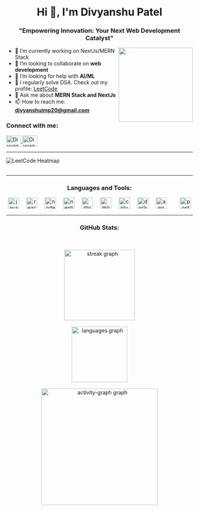 <h1 align="center">Hi 👋, I'm Divyanshu Patel</h1>
<h3 align="center">"Empowering Innovation: Your Next Web Development Catalyst"</h3>

<div>
  <img align="right" height="200" src="https://user-images.githubusercontent.com/74038190/225813708-98b745f2-7d22-48cf-9150-083f1b00d6c9.gif" />

- 🌱 I’m currently  working on NextJs/MERN Stack 
- 👯 I’m looking to collaborate on **web development**
- 🤝 I’m looking for help with **AI/ML**
- 📝 I regularly solve DSA. Check out my profile: [LeetCode](https://leetcode.com/u/divyanshu_patel20/)
- 💬 Ask me about **MERN Stack and NextJs**
- 📫 How to reach me: **divyanshuimp20@gmail.com**
</div>

<h3 align="left">Connect with me:</h3>
<p align="left">
  <a href="https://www.linkedin.com/in/divyanshu-patel-3a3b6224a/" target="blank">
    <img align="center" src="https://raw.githubusercontent.com/rahuldkjain/github-profile-readme-generator/master/src/images/icons/Social/linked-in-alt.svg" alt="Divyanshu's LinkedIn" height="30" width="40" />
  </a>
  <a href="https://leetcode.com/u/divyanshu_patel20/" target="blank">
    <img align="center" src="https://raw.githubusercontent.com/rahuldkjain/github-profile-readme-generator/master/src/images/icons/Social/leet-code.svg" alt="Divyanshu's LeetCode" height="30" width="40" />
  </a>
</p>
<hr/>

<img align="center" src="https://leetcard.jacoblin.cool/divyanshu_patel20?theme=dark&font=Noto%20Sans%20Gothic&ext=heatmap" alt="LeetCode Heatmap" />
<br><br>

<hr/>
<h3 align="center">Languages and Tools:</h3>
<div align="center">
  <img src="https://cdn.jsdelivr.net/gh/devicons/devicon/icons/javascript/javascript-original.svg" height="30" alt="javascript logo" />
  <img width="12" />
  <img src="https://cdn.jsdelivr.net/gh/devicons/devicon/icons/react/react-original.svg" height="30" alt="react logo" />
  <img width="12" />
  <img src="https://cdn.jsdelivr.net/gh/devicons/devicon/icons/nodejs/nodejs-original.svg" height="30" alt="nodejs logo" />
  <img width="12" />
  <img src="https://cdn.jsdelivr.net/gh/devicons/devicon/icons/nextjs/nextjs-original.svg" height="30" alt="nextjs logo" />
  <img width="12" />
  <img src="https://cdn.jsdelivr.net/gh/devicons/devicon/icons/mysql/mysql-original.svg" height="30" alt="mysql logo" />
  <img width="12" />
  <img src="https://cdn.jsdelivr.net/gh/devicons/devicon/icons/mongodb/mongodb-original.svg" height="30" alt="mongodb logo" />
  <img width="12" />
  <img src="https://cdn.jsdelivr.net/gh/devicons/devicon/icons/cplusplus/cplusplus-original.svg" height="30" alt="cplusplus logo" />
  <img width="12" />
  <img src="https://cdn.jsdelivr.net/gh/devicons/devicon/icons/docker/docker-original.svg" height="30" alt="docker logo" />
  <img width="12" />
  <img src="https://cdn.jsdelivr.net/gh/devicons/devicon/icons/aws/aws-original.svg" height="30" alt="aws logo" />
  <img width="12" />
  <img width="12" />
  <img src="https://cdn.jsdelivr.net/gh/devicons/devicon/icons/postman/postman-original.svg" height="30" alt="postman logo" />
</div>

<hr/>
<h3 align="center">GitHub Stats:</h3>
<div align="center">
  <br><br>
  <img src="https://streak-stats.demolab.com?user=divyanshucodes20&locale=en&mode=daily&theme=dracula&hide_border=false&border_radius=5" height="190" alt="streak graph" />
  <br><br>
  <img src="https://github-readme-stats.vercel.app/api/top-langs?username=divyanshucodes20&locale=en&hide_title=true&layout=compact&card_width=320&langs_count=5&theme=dracula&hide_border=true" height="150" alt="languages graph" />
  <br><br>
  <img src="https://github-readme-activity-graph.vercel.app/graph?username=divyanshucodes20&area=true&hide_border=true&radius=16&theme=github-dark-dimmed" height="314" alt="activity-graph graph" />
</div>
